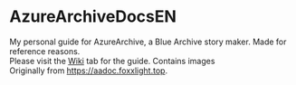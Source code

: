 # AzureArchiveDocsEN
My personal guide for AzureArchive, a Blue Archive story maker. Made for reference reasons. <br>
Please visit the [Wiki](https://github.com/pkpc99/AzureArchiveDocsEN/wiki) tab for the guide. Contains images<br>
Originally from https://aadoc.foxxlight.top. 
